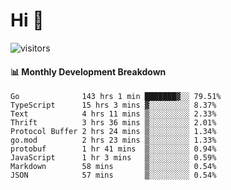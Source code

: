 # Hi 👋
 
![visitors](https://visitor-badge.glitch.me/badge?page_id=sorcererxw.sorcererx)

#### 📊 Monthly Development Breakdown

<!--START_SECTION:waka-->
```text
Go              143 hrs 1 min ███████▓░░ 79.51%
TypeScript      15 hrs 3 mins ▓░░░░░░░░░ 8.37%
Text            4 hrs 11 mins ▒░░░░░░░░░ 2.33%
Thrift          3 hrs 36 mins ▒░░░░░░░░░ 2.01%
Protocol Buffer 2 hrs 24 mins ▒░░░░░░░░░ 1.34%
go.mod          2 hrs 23 mins ▒░░░░░░░░░ 1.33%
protobuf        1 hr 41 mins  ▒░░░░░░░░░ 0.94%
JavaScript      1 hr 3 mins   ▒░░░░░░░░░ 0.59%
Markdown        58 mins       ▒░░░░░░░░░ 0.54%
JSON            57 mins       ▒░░░░░░░░░ 0.54%
```
<!--END_SECTION:waka-->
